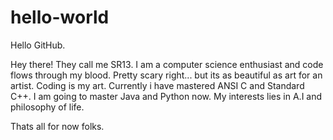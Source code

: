# hello-world
Hello GitHub.

Hey there!
They call me SR13.
I am a computer science enthusiast and code flows through my blood. Pretty scary right... but its as beautiful as art for an artist.
Coding is my art. Currently i have mastered ANSI C and Standard C++. I am going to master Java and Python now. My interests lies in A.I and philosophy of life. 

Thats all for now folks.
